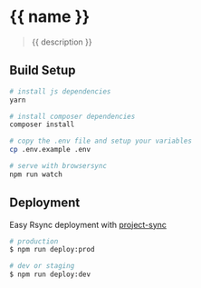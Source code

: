 # {{ name }}

> {{ description }}

## Build Setup

``` bash
# install js dependencies
yarn

# install composer dependencies
composer install

# copy the .env file and setup your variables
cp .env.example .env

# serve with browsersync
npm run watch
```

## Deployment

Easy Rsync deployment with [project-sync](https://www.npmjs.com/package/project-sync)

``` bash
# production
$ npm run deploy:prod

# dev or staging
$ npm run deploy:dev
```
